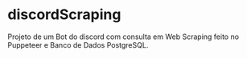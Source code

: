 # discordScraping
Projeto de um Bot do discord com consulta em Web Scraping feito no Puppeteer e Banco de Dados PostgreSQL.
